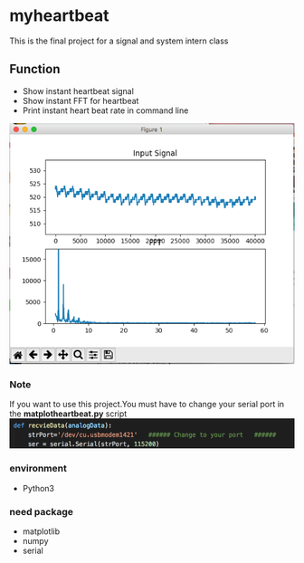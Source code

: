 # myheartbeat
  This is the final project for a signal and system intern class
## Function
  + Show instant heartbeat signal
  + Show instant FFT for heartbeat
  + Print instant heart beat rate  in command line
  
![](https://github.com/leason99/myheartbeat/blob/master/1.png)


### Note 
  If you want to use this project.You must have to change your serial port in the **matplotheartbeat.py** script
  ![](https://github.com/leason99/myheartbeat/blob/master/2.png)


### environment

+ Python3

### need package 
+ matplotlib
+ numpy
+ serial
